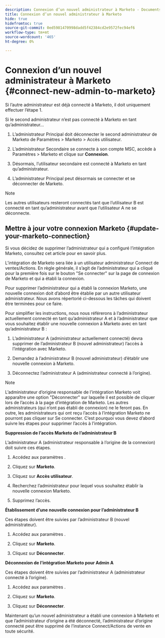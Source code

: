 ```yaml
---
description: Connexion d’un nouvel administrateur à Marketo - Documents Marketo - Documentation du produit
title: Connexion d’un nouvel administrateur à Marketo
hide: true
hidefromtoc: true
source-git-commit: 0ed5981470998dadd5f42384cd2e9572fec94ef6
workflow-type: tm+mt
source-wordcount: '465'
ht-degree: 0%

---
```


# Connexion d’un nouvel administrateur à Marketo {#connect-new-admin-to-marketo}

Si l’autre administrateur est déjà connecté à Marketo, il doit uniquement effectuer l’étape 1.

Si le second administrateur n’est pas connecté à Marketo en tant qu’administrateur...

1. L’administrateur Principal doit déconnecter le second administrateur de Marketo de Paramètres > Marketo > Accès utilisateur.

1. L’administrateur Secondaire se connecte à son compte MSC, accède à Paramètres > Marketo et clique sur **Connexion**.

1. Désormais, l’utilisateur secondaire est connecté à Marketo en tant qu’administrateur.

1. L’administrateur Principal peut désormais se connecter et se déconnecter de Marketo.

>[!NOTE]
>
>Les autres utilisateurs resteront connectés tant que l’utilisateur B est connecté en tant qu’administrateur avant que l’utilisateur A ne se déconnecte.

## Mettre à jour votre connexion Marketo {#update-your-marketo-connection}

Si vous décidez de supprimer l’administrateur qui a configuré l’intégration Marketo, consultez cet article pour en savoir plus.

L’intégration de Marketo sera liée à un utilisateur administrateur Connect de ventes/Actions. En règle générale, il s’agit de l’administrateur qui a cliqué pour la première fois sur le bouton &quot;Se connecter&quot; sur la page de connexion de Marketo et qui a établi la connexion.

Pour supprimer l’administrateur qui a établi la connexion Marketo, une nouvelle connexion doit d’abord être établie par un autre utilisateur administrateur. Nous avons répertorié ci-dessous les tâches qui doivent être terminées pour ce faire.

Pour simplifier les instructions, nous nous référerons à l’administrateur actuellement connecté en tant qu’administrateur A et à l’administrateur que vous souhaitez établir une nouvelle connexion à Marketo avec en tant qu’administrateur B :

1. L’administrateur A (administrateur actuellement connecté) devra supprimer de l’administrateur B (nouvel administrateur) l’accès à l’intégration avec Marketo.

1. Demandez à l’administrateur B (nouvel administrateur) d’établir une nouvelle connexion à Marketo.

1. Déconnectez l’administrateur A (administrateur connecté à l’origine).

>[!NOTE]
>
>L’administrateur d’origine responsable de l’intégration Marketo voit apparaître une option &quot;Déconnecter&quot; sur laquelle il est possible de cliquer lors de l’accès à la page d’intégration de Marketo. Les autres administrateurs (qui n’ont pas établi de connexion) ne le feront pas. En outre, les administrateurs qui ont reçu l’accès à l’intégration Marketo ne pourront pas cliquer sur Se connecter. C’est pourquoi vous devez d’abord suivre les étapes pour supprimer l’accès à l’intégration.

**Suppression de l’accès Marketo de l’administrateur B**

L’administrateur A (administrateur responsable à l’origine de la connexion) doit suivre ces étapes.

1. Accédez aux paramètres .

1. Cliquez sur **Marketo**.

1. Cliquez sur **Accès utilisateur**.

1. Recherchez l’administrateur pour lequel vous souhaitez établir la nouvelle connexion Marketo.

1. Supprimez l’accès.

**Établissement d’une nouvelle connexion pour l’administrateur B**

Ces étapes doivent être suivies par l’administrateur B (nouvel administrateur).

1. Accédez aux paramètres .

1. Cliquez sur **Marketo**.

1. Cliquez sur **Déconnecter**.

**Déconnexion de l’intégration Marketo pour Admin A**

Ces étapes doivent être suivies par l’administrateur A (administrateur connecté à l’origine).

1. Accédez aux paramètres .

1. Cliquez sur **Marketo**.

1. Cliquez sur **Déconnecter**.

Maintenant qu’un nouvel administrateur a établi une connexion à Marketo et que l’administrateur d’origine a été déconnecté, l’administrateur d’origine connecté peut être supprimé de l’instance Connect/Actions de vente en toute sécurité.
